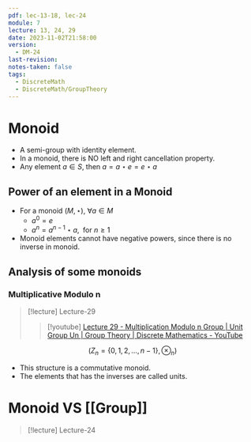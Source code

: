 ```yaml
---
pdf: lec-13-18, lec-24
module: 7
lecture: 13, 24, 29
date: 2023-11-02T21:58:00
version:
  - DM-24
last-revision: 
notes-taken: false
tags:
  - DiscreteMath
  - DiscreteMath/GroupTheory
---
```

# Monoid
- A semi-group with identity element.
- In a monoid, there is NO left and right cancellation property.
- Any element $a \in S$, then $a = a \star e = e \star a$

## Power of an element in a Monoid
- For a monoid $(M, \star)$,  $\forall a \in M$
	- $a^0 = e$
	- $a^n = a^{n - 1} \star a, \; \text{ for } n \ge 1$
- Monoid elements cannot have negative powers, since there is no inverse in monoid.

## Analysis of some monoids

### Multiplicative Modulo n

> [!lecture] Lecture-29
>>[!youtube] [Lecture 29 - Multiplication Modulo n Group | Unit Group Un | Group Theory | Discrete Mathematics - YouTube](https://www.youtube.com/watch?v=6tHH-6h9tvk)

$$
(Z_n = \{0, 1, 2, \ldots, n - 1\}, \otimes_n)
$$
- This structure is a commutative monoid.
- The elements that has the inverses are called units.

# Monoid VS [[Group]]
> [!lecture] Lecture-24


